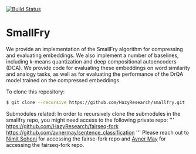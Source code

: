 [![Build Status](https://travis-ci.com/HazyResearch/smallfry.svg?token=DY2tqn6MMHmNqLqricH4&branch=master)](https://travis-ci.com/HazyResearch/smallfry)

# SmallFry
We provide an implementation of the SmallFry algorithm for compressing
and evaluating embeddings.  We also implement a number of baselines,
including k-means quantization and deep compositional autoencoders (DCA).
We provide code for evaluating these embeddings on word similarity and
analogy tasks, as well as for evaluating the performance of the DrQA
model trained on the compressed embeddings.

To clone this repository:

```bash
$ git clone --recursive https://github.com/HazyResearch/smallfry.git
```

Submodules related:
In order to recursively clone the submodules in the smallfry repo, you might need access to the following private repo:
'''
https://github.com/HazyResearch/fairseq-fork
https://github.com/avnermay/sentence_classification
'''
Please reach out to [Nimit Sohoni](https://github.com/nimz) for accessing the fairse-fork repo and [Avner May](https://github.com/avnermay) for accessing the fairseq-fork repo.
